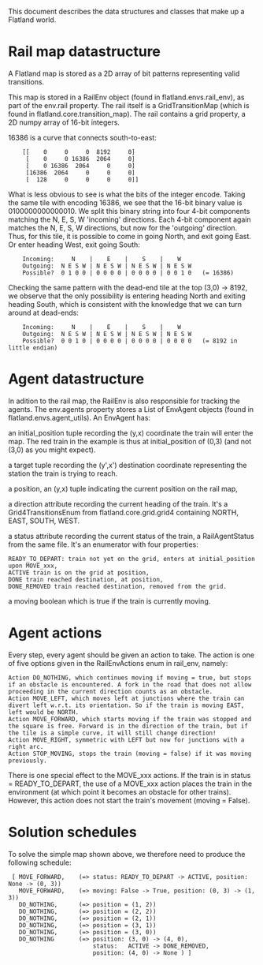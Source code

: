This document describes the data structures and classes that make up a Flatland world.

# Rail map datastructure
A Flatland map is stored as a 2D array of bit patterns representing valid transitions. 

This map is stored in a RailEnv object (found in flatland.envs.rail_env), as part of the env.rail property.
The rail itself is a GridTransitionMap (which is found in flatland.core.transition_map).
The rail contains a grid property, a 2D numpy array of 16-bit integers. 

16386 is a curve that connects south-to-east:
      
        [[    0     0     0  8192     0]
         [    0     0 16386  2064     0]
         [    0 16386  2064     0     0]
         [16386  2064     0     0     0]
         [  128     0     0     0     0]]

    
What is less obvious to see is what the bits of the integer encode. Taking the same tile with encoding 16386, we see that the 16-bit binary value is 0100000000000010. We split this binary string into four 4-bit components matching the N, E, S, W 'incoming' directions. Each 4-bit component again matches the N, E, S, W directions, but now for the 'outgoing' direction. Thus, for this tile, it is possible to come in going North, and exit going East. Or enter heading West, exit going South:
      
        Incoming:     N    |    E    |    S    |    W
        Outgoing:  N E S W | N E S W | N E S W | N E S W 
        Possible?  0 1 0 0 | 0 0 0 0 | 0 0 0 0 | 0 0 1 0   (= 16386)

    
Checking the same pattern with the dead-end tile at the top (3,0) -> 8192, we observe that the only possibility is entering heading North and exiting heading South, which is consistent with the knowledge that we can turn around at dead-ends:
      
        Incoming:     N    |    E    |    S    |    W
        Outgoing:  N E S W | N E S W | N E S W | N E S W 
        Possible?  0 0 1 0 | 0 0 0 0 | 0 0 0 0 | 0 0 0 0   (= 8192 in little endian)

    
# Agent datastructure
In adition to the rail map, the RailEnv is also responsible for tracking the agents. 
The env.agents property stores a List of EnvAgent objects (found in flatland.envs.agent_utils). An EnvAgent has:

  an initial_position tuple recording the (y,x) coordinate the train will enter the map. The red train in the example is thus at initial_position of (0,3) (and not (3,0) as you might expect).
  
  a target tuple recording the (y',x') destination coordinate representing the station the train is trying to reach.
  
  a position, an (y,x) tuple indicating the current position on the rail map,
  
  a direction attribute recording the current heading of the train. It's a Grid4TransitionsEnum from flatland.core.grid.grid4 containing NORTH, EAST, SOUTH, WEST.
  
  a status attribute recording the current status of the train, a RailAgentStatus from the same file. It's an enumerator with four properties:
  
    READY_TO_DEPART: train not yet on the grid, enters at initial_position upon MOVE_xxx,
    ACTIVE train is on the grid at position,
    DONE train reached destination, at position,
    DONE_REMOVED train reached destination, removed from the grid.
    
  a moving boolean which is true if the train is currently moving.

# Agent actions
Every step, every agent should be given an action to take. The action is one of five options given in the RailEnvActions enum in rail_env, namely:

    Action DO_NOTHING, which continues moving if moving = true, but stops if an obstacle is encountered. A fork in the road that does not allow proceeding in the current direction counts as an obstacle.
    Action MOVE_LEFT, which moves left at junctions where the train can divert left w.r.t. its orientation. So if the train is moving EAST, left would be NORTH.
    Action MOVE_FORWARD, which starts moving if the train was stopped and the square is free. Forward is in the direction of the train, but if the tile is a simple curve, it will still change direction!
    Action MOVE_RIGHT, symmetric with LEFT but now for junctions with a right arc.
    Action STOP_MOVING, stops the train (moving = false) if it was moving previously.

There is one special effect to the MOVE_xxx actions. If the train is in status = READY_TO_DEPART, the use of a MOVE_xxx action places the train in the environment (at which point it becomes an obstacle for other trains). However, this action does not start the train's movement (moving = False).

# Solution schedules
To solve the simple map shown above, we therefore need to produce the following schedule:

      
     [ MOVE_FORWARD,    (=> status: READY_TO_DEPART -> ACTIVE, position: None -> (0, 3))
       MOVE_FORWARD,    (=> moving: False -> True, position: (0, 3) -> (1, 3))
       DO_NOTHING,      (=> position = (1, 2))
       DO_NOTHING,      (=> position = (2, 2))
       DO_NOTHING,      (=> position = (2, 1)) 
       DO_NOTHING,      (=> position = (3, 1))
       DO_NOTHING,      (=> position = (3, 0))
       DO_NOTHING       (=> position: (3, 0) -> (4, 0), 
                            status:   ACTIVE -> DONE_REMOVED,
                            position: (4, 0) -> None ) ]
